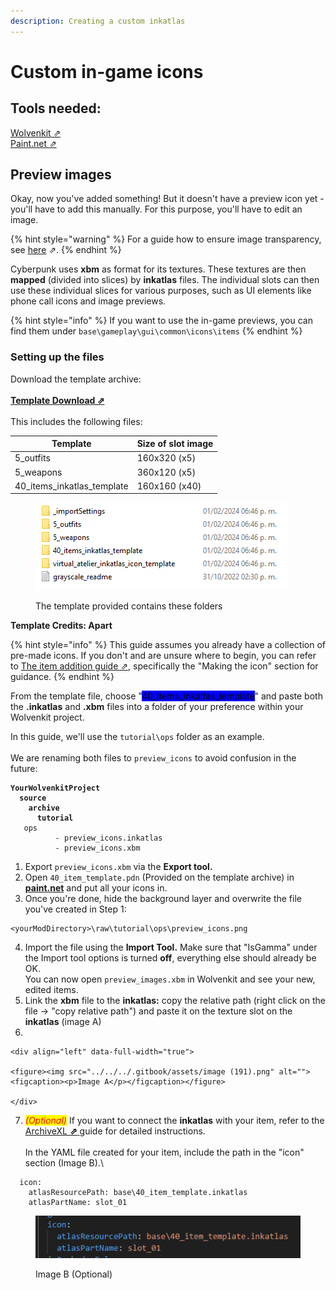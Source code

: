 ```yaml
---
description: Creating a custom inkatlas
---
```


# Custom in-game icons

## Tools needed:&#x20;

[Wolvenkit ⇗](https://wiki.redmodding.org/wolvenkit/getting-started/download)\
[Paint.net ⇗](https://www.getpaint.net/download.html)

## Preview images

Okay, now you've added something! But it doesn't have a preview icon yet - you'll have to add this manually. For this purpose, you'll have to edit an image.

{% hint style="warning" %}
For a guide how to ensure image transparency, see [here](../textures-and-luts/images-importing-editing-exporting.md) ⇗.
{% endhint %}

Cyberpunk uses **xbm** as format for its textures. These textures are then **mapped** (divided into slices) by **inkatlas** files. The individual slots can then  use these individual slices for various purposes, such as UI elements like phone call icons and image previews.

{% hint style="info" %}
If you want to use the in-game previews, you can find them under `base\gameplay\gui\common\icons\items`
{% endhint %}

### Setting up the files

Download the template archive:\
\
[**Template Download ⇗**\
](https://www.mediafire.com/file/3slvnkhjbz0jt65/inkatlas\_templates\_apart\_v1.zip/file)\
This includes the following files:

| Template                      | Size of slot image |
| ----------------------------- | ------------------ |
| 5\_outfits                    | 160x320 (x5)       |
| 5\_weapons                    | 360x120 (x5)       |
| 40\_items\_inkatlas\_template | 160x160 (x40)      |

<figure><img src="../../../.gitbook/assets/image (190).png" alt=""><figcaption><p>The template provided contains these folders</p></figcaption></figure>

**Template Credits: Apart**

{% hint style="info" %}
This guide assumes you already have a collection of pre-made icons. If you don't and are unsure where to begin, you can refer to [The item addition guide ⇗](https://drive.google.com/file/d/1aQjb8MpimB9LDNl7y1iTXH13MUvMrKsH/view), specifically the "Making the icon" section for guidance.
{% endhint %}



From the template file, choose "<mark style="background-color:blue;">40\_items\_inkatlas\_template</mark>" and paste both the **.inkatlas** and **.xbm** files into a folder of your preference within your Wolvenkit project.&#x20;

In this guide, we'll use the `tutorial\ops` folder as an example.\
\
We are renaming both files to `preview_icons` to avoid confusion in the future:

<pre><code><strong>YourWolvenkitProject
</strong><strong>  source
</strong><strong>    archive
</strong><strong>      tutorial  
</strong>	ops		   
      	  - preview_icons.inkatlas  
      	  - preview_icons.xbm      
</code></pre>

1. Export `preview_icons.xbm` via the **Export tool.**
2. Open  `40_item_template.pdn` (Provided on the template archive) in [**paint.net**](https://www.getpaint.net/download.html) and put all your icons in.
3. Once you're done, hide the background layer and overwrite the file you've created in Step 1:

```
<yourModDirectory>\raw\tutorial\ops\preview_icons.png
```

4. Import the file using the **Import Tool.** Make sure that "IsGamma" under the Import tool options is turned **off**, everything else should already be OK.\
   You can now open `preview_images.xbm` in Wolvenkit and see your new, edited items.
5. Link the **xbm** file to the **inkatlas:** copy the relative path (right click on the file -> "copy relative path") and paste it on the texture slot on the **inkatlas** (image A)
6.

    <div align="left" data-full-width="true">

    <figure><img src="../../../.gitbook/assets/image (191).png" alt=""><figcaption><p>Image A</p></figcaption></figure>

    </div>
7. _<mark style="color:red;">(Optional)</mark>_ If you want to connect the **inkatlas** with your item, refer to the [ArchiveXL **⇗** ](https://wiki.redmodding.org/cyberpunk-2077-modding/for-mod-creators/modding-guides/custom-icons-and-ui/adding-items-preview-images)guide for detailed instructions. \
   \
   In the YAML file created for your item, include the path in the "icon" section (Image B).\


```
  icon:
    atlasResourcePath: base\40_item_template.inkatlas
    atlasPartName: slot_01
```



<figure><img src="../../../.gitbook/assets/image (192).png" alt=""><figcaption><p>Image B (Optional)</p></figcaption></figure>

